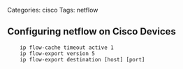 Categories: cisco
Tags: netflow

## Configuring netflow on Cisco Devices

        ip flow-cache timeout active 1
        ip flow-export version 5
        ip flow-export destination [host] [port]